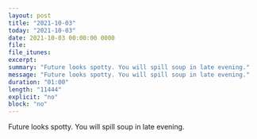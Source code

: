```yaml
---
layout: post
title: "2021-10-03"
today: "2021-10-03"
date: 2021-10-03 00:00:00 0000
file:
file_itunes:
excerpt:
summary: "Future looks spotty. You will spill soup in late evening."
message: "Future looks spotty. You will spill soup in late evening."
duration: "01:00"
length: "11444"
explicit: "no"
block: "no"
---
```

Future looks spotty. You will spill soup in late evening.


